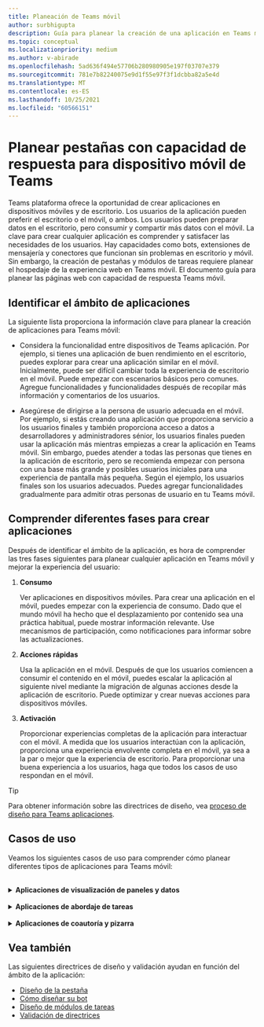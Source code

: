 ```yaml
---
title: Planeación de Teams móvil
author: surbhigupta
description: Guía para planear la creación de una aplicación en Teams móvil
ms.topic: conceptual
ms.localizationpriority: medium
ms.author: v-abirade
ms.openlocfilehash: 5ad636f494e57706b280980905e197f03707e379
ms.sourcegitcommit: 781e7b82240075e9d1f55e97f3f1dcbba82a5e4d
ms.translationtype: MT
ms.contentlocale: es-ES
ms.lasthandoff: 10/25/2021
ms.locfileid: "60566151"
---
```

# <a name="plan-responsive-tabs-for-teams-mobile"></a>Planear pestañas con capacidad de respuesta para dispositivo móvil de Teams

 Teams plataforma ofrece la oportunidad de crear aplicaciones en dispositivos móviles y de escritorio. Los usuarios de la aplicación pueden preferir el escritorio o el móvil, o ambos. Los usuarios pueden preparar datos en el escritorio, pero consumir y compartir más datos con el móvil. La clave para crear cualquier aplicación es comprender y satisfacer las necesidades de los usuarios. Hay capacidades como bots, extensiones de mensajería y conectores que funcionan sin problemas en escritorio y móvil. Sin embargo, la creación de pestañas y módulos de tareas requiere planear el hospedaje de la experiencia web en Teams móvil. El documento guía para planear las páginas web con capacidad de respuesta Teams móvil.

## <a name="identify-apps-scope"></a>Identificar el ámbito de aplicaciones

La siguiente lista proporciona la información clave para planear la creación de aplicaciones para Teams móvil:

* Considera la funcionalidad entre dispositivos de Teams aplicación. Por ejemplo, si tienes una aplicación de buen rendimiento en el escritorio, puedes explorar para crear una aplicación similar en el móvil. Inicialmente, puede ser difícil cambiar toda la experiencia de escritorio en el móvil. Puede empezar con escenarios básicos pero comunes. Agregue funcionalidades y funcionalidades después de recopilar más información y comentarios de los usuarios.

* Asegúrese de dirigirse a la persona de usuario adecuada en el móvil. Por ejemplo, si estás creando una aplicación que proporciona servicio a los usuarios finales y también proporciona acceso a datos a desarrolladores y administradores sénior, los usuarios finales pueden usar la aplicación más mientras empiezas a crear la aplicación en Teams móvil. Sin embargo, puedes atender a todas las personas que tienes en la aplicación de escritorio, pero se recomienda empezar con persona con una base más grande y posibles usuarios iniciales para una experiencia de pantalla más pequeña. Según el ejemplo, los usuarios finales son los usuarios adecuados. Puedes agregar funcionalidades gradualmente para admitir otras personas de usuario en tu Teams móvil. 

## <a name="understand-different-stages-to-build-apps"></a>Comprender diferentes fases para crear aplicaciones

Después de identificar el ámbito de la aplicación, es hora de comprender las tres fases siguientes para planear cualquier aplicación en Teams móvil y mejorar la experiencia del usuario:

1. **Consumo**

   Ver aplicaciones en dispositivos móviles. Para crear una aplicación en el móvil, puedes empezar con la experiencia de consumo. Dado que el mundo móvil ha hecho que el desplazamiento por contenido sea una práctica habitual, puede mostrar información relevante. Use mecanismos de participación, como notificaciones para informar sobre las actualizaciones.

2. **Acciones rápidas**

   Usa la aplicación en el móvil. Después de que los usuarios comiencen a consumir el contenido en el móvil, puedes escalar la aplicación al siguiente nivel mediante la migración de algunas acciones desde la aplicación de escritorio. Puede optimizar y crear nuevas acciones para dispositivos móviles.

3. **Activación**

   Proporcionar experiencias completas de la aplicación para interactuar con el móvil. A medida que los usuarios interactúan con la aplicación, proporciona una experiencia envolvente completa en el móvil, ya sea a la par o mejor que la experiencia de escritorio. Para proporcionar una buena experiencia a los usuarios, haga que todos los casos de uso respondan en el móvil.

> [!TIP]
> Para obtener información sobre las directrices de diseño, vea [proceso de diseño para Teams aplicaciones](design-teams-app-process.md).

## <a name="use-cases"></a>Casos de uso

Veamos los siguientes casos de uso para comprender cómo planear diferentes tipos de aplicaciones para Teams móvil:

<br>

<details>

<summary><b>Aplicaciones de visualización de paneles y datos</b></summary>

Puedes comprender cómo planear pestañas dinámicas para aplicaciones de visualización de paneles y datos en Teams plataforma móvil.

**Consumo**

En la primera fase, puede implementar la experiencia de consumo más básica para ver los datos. El propósito de cualquier aplicación del dominio es mostrar datos en forma de visualizaciones. En la aplicación, puedes mostrar visualizaciones vistas recientemente en el escritorio o una lista de todos los gráficos autorizados para los usuarios. Después de crear paneles en el escritorio, los usuarios pueden obtener acceso a la información mediante dispositivos móviles. Puede mostrar una vista detallada de cualquier gráfico seleccionado por el usuario como una vista expandida en las pestañas o mediante módulos de tareas.

Puede mostrar la siguiente información: 

* Paneles y resúmenes
* Elementos visuales de datos, mapas e infografías
* Gráficos, gráficos y tablas 

![Consumo de aplicaciones de visualización de datos y paneles](../../assets/images/app-fundamentals/dashboarding-and-data-visualization-apps-consumption.png)

**Acciones rápidas**

En la segunda fase, los usuarios pueden trabajar en los gráficos y elementos visuales existentes desde la experiencia de escritorio. Puede introducir las siguientes acciones:

* Contenido de búsqueda
* Filtrar datos
* Crear marcadores

![Acciones rápidas de aplicaciones de visualización de paneles y datos](../../assets/images/app-fundamentals/dashboarding-and-data-visualization-apps-quick-actions.png)

**Activación**

En la tercera fase, permita a los usuarios crear contenido como gráficos y gráficos desde cero. Asegúrate de introducir todas las funcionalidades de la aplicación para dispositivos móviles. Por ejemplo, puede usar módulos de tareas para ayudar a tener acceso a elementos de datos específicos con una vista detallada.

Puede proporcionar el siguiente acceso a los usuarios:
* Modificar título y descripción
* Insertar elementos de datos para crear visualizaciones
* Compartir visualizaciones en un chat de canal o grupo

![Habilitación de aplicaciones de visualización de datos y paneles](../../assets/images/app-fundamentals/dashboarding-and-data-visualization-apps-enablement.png)


<br>

</details>

<br>

<details>

<summary><b>Aplicaciones de abordaje de tareas</b></summary>

Puedes comprender cómo planear pestañas dinámicas para aplicaciones de abordaje de tareas en Teams plataforma móvil.

**Consumo**

En la primera fase, la aplicación puede mostrar la lista de tareas al usuario en una pila vertical. Si hay varias categorías de tareas, como **Proposed**, **Active** y **Closed,** proporcione filtros para mostrar tareas agrupadas o como encabezados para ver las tareas agrupadas.

![Consumo de aplicaciones de abordaje de tareas](../../assets/images/app-fundamentals/taskboarding-apps-consumption.png)

**Acciones rápidas**

En la segunda fase, puedes proporcionar a los usuarios el siguiente acceso a la aplicación:
* Crear tareas o elementos con los campos obligatorios para reducir la carga cognitiva de los usuarios
* Cambiar el tipo de tabla o la vista
* Revisar tareas expandiendo la vista
* Usar módulos de tareas para ver una vista detallada
* Mover las tareas a diferentes categorías 
* Compartir tareas relevantes en chats y canales a través de correos electrónicos y fuente de actividades

![Acciones rápidas de aplicaciones de abordaje de tareas](../../assets/images/app-fundamentals/taskboarding-apps-quick-actions.png)

**Activación**

En la tercera fase, puede habilitar la experiencia de los usuarios con las siguientes actividades:
* Agregar nuevos proyectos y paneles
* Agregar y modificar diferentes categorías, como **Proposed**, **Active** y **Closed**
* Configurar las tareas para comentarios, datos adjuntos y otras características complejas

![Habilitación de aplicaciones de abordaje de tareas](../../assets/images/app-fundamentals/taskboarding-apps-enablement.png)
<br>

</details>

<br>

<details>

<summary><b>Aplicaciones de coautoría y pizarra</b></summary>

Puedes comprender cómo planear pestañas adaptables para aplicaciones de coautoría y pizarra en Teams plataforma móvil.

**Consumo**

En la primera fase, puedes considerar la experiencia de escritorio para mostrar el contenido y los activos de la aplicación.  Puede mostrar las siguientes funciones:

* Comentarios o comentarios
* Acercar o alejar
* Fase actual o progreso de un documento pendiente

![Consumo de aplicaciones de coautoría y pizarra](../../assets/images/app-fundamentals/coauthoring-and-whiteboarding-apps-consumption.png)

**Acciones rápidas**

En la segunda fase, puede introducir las siguientes acciones:

* Crear un nuevo directorio para colaboración o nuevos documentos para firmar
* Compartir paneles internamente y también con invitados
* Configurar permisos de administrador

> [!TIP]
> Expone acciones, que se pueden mostrar fácilmente en las pantallas pequeñas.

![Acciones rápidas de aplicaciones de coautoría y pizarra](../../assets/images/app-fundamentals/coauthoring-and-whiteboarding-apps-quick-actions.png)

**Activación**

En la tercera fase, proporcione experiencia completa a los usuarios. Puede habilitar la experiencia de los usuarios con las siguientes actividades:

* Agregar texto, formas y notas rápidas
* Navegar por el contenido
* Agregar capas y filtros
* Operaciones de eliminación, deshacer y rehacer
* Obtenga acceso a la cámara y el micrófono con las API del SDK de JS. Para obtener más información sobre las capacidades del dispositivo, consulta [Información general sobre las funcionalidades del dispositivo.](../device-capabilities/device-capabilities-overview.md)

![Habilitación de aplicaciones de coautoría y pizarra](../../assets/images/app-fundamentals/coauthoring-and-whiteboarding-apps-enablement.png)

<br>

</details>

## <a name="see-also"></a>Vea también

Las siguientes directrices de diseño y validación ayudan en función del ámbito de la aplicación:

* [Diseño de la pestaña](../../tabs/design/tabs.md)
* [Cómo diseñar su bot](../../bots/design/bots.md)
* [Diseño de módulos de tareas](../..//task-modules-and-cards/task-modules/design-teams-task-modules.md)
* [Validación de directrices](../deploy-and-publish/appsource/prepare/teams-store-validation-guidelines.md)
